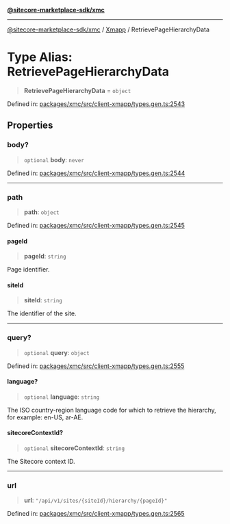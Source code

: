[**@sitecore-marketplace-sdk/xmc**](../../../../README.md)

***

[@sitecore-marketplace-sdk/xmc](../../../../README.md) / [Xmapp](../README.md) / RetrievePageHierarchyData

# Type Alias: RetrievePageHierarchyData

> **RetrievePageHierarchyData** = `object`

Defined in: [packages/xmc/src/client-xmapp/types.gen.ts:2543](https://github.com/Sitecore/marketplace-sdk/blob/893df143248e67d8c66e942a96045542130259a0/packages/xmc/src/client-xmapp/types.gen.ts#L2543)

## Properties

### body?

> `optional` **body**: `never`

Defined in: [packages/xmc/src/client-xmapp/types.gen.ts:2544](https://github.com/Sitecore/marketplace-sdk/blob/893df143248e67d8c66e942a96045542130259a0/packages/xmc/src/client-xmapp/types.gen.ts#L2544)

***

### path

> **path**: `object`

Defined in: [packages/xmc/src/client-xmapp/types.gen.ts:2545](https://github.com/Sitecore/marketplace-sdk/blob/893df143248e67d8c66e942a96045542130259a0/packages/xmc/src/client-xmapp/types.gen.ts#L2545)

#### pageId

> **pageId**: `string`

Page identifier.

#### siteId

> **siteId**: `string`

The identifier of the site.

***

### query?

> `optional` **query**: `object`

Defined in: [packages/xmc/src/client-xmapp/types.gen.ts:2555](https://github.com/Sitecore/marketplace-sdk/blob/893df143248e67d8c66e942a96045542130259a0/packages/xmc/src/client-xmapp/types.gen.ts#L2555)

#### language?

> `optional` **language**: `string`

The ISO country-region language code for which to retrieve the hierarchy, for example: en-US, ar-AE.

#### sitecoreContextId?

> `optional` **sitecoreContextId**: `string`

The Sitecore context ID.

***

### url

> **url**: `"/api/v1/sites/{siteId}/hierarchy/{pageId}"`

Defined in: [packages/xmc/src/client-xmapp/types.gen.ts:2565](https://github.com/Sitecore/marketplace-sdk/blob/893df143248e67d8c66e942a96045542130259a0/packages/xmc/src/client-xmapp/types.gen.ts#L2565)
